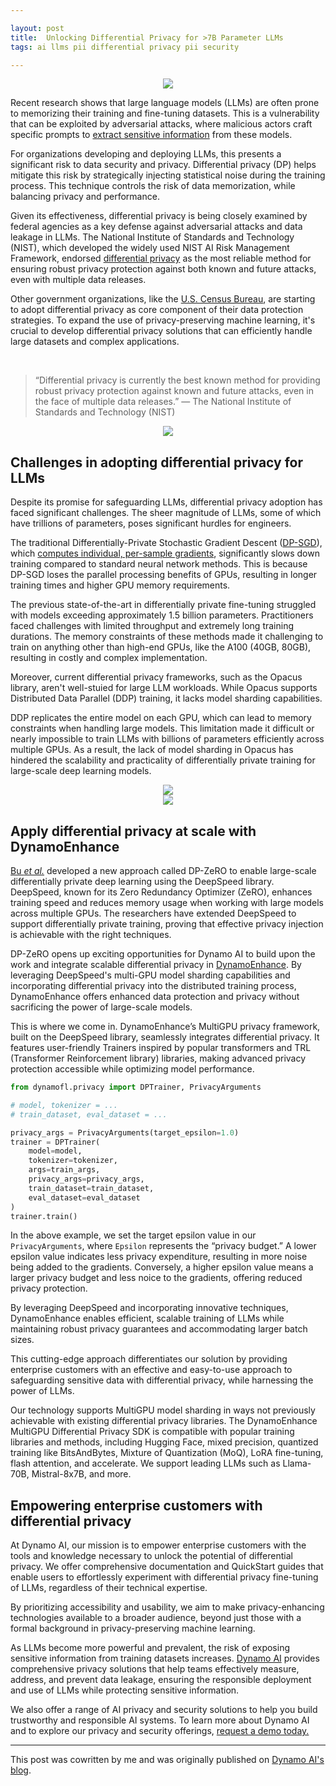 ```yaml
---

layout: post
title:  Unlocking Differential Privacy for >7B Parameter LLMs
tags: ai llms pii differential privacy pii security

---
```


<div align = "center">
<img  src="/assets/files/dpmain.png">
</div>


Recent research shows that large language models (LLMs) are often prone to memorizing their training and fine-tuning datasets. This is a vulnerability that can be exploited by adversarial attacks, where malicious actors craft specific prompts to  [extract sensitive information](https://arxiv.org/abs/2311.17035)  from these models.

For organizations developing and deploying LLMs, this presents a significant risk to data security and privacy. Differential privacy (DP) helps mitigate this risk by strategically injecting statistical noise during the training process. This technique controls the risk of data memorization, while balancing privacy and performance.

Given its effectiveness, differential privacy is being closely examined by federal agencies as a key defense against adversarial attacks and data leakage in LLMs. The National Institute of Standards and Technology (NIST), which developed the widely used NIST AI Risk Management Framework, endorsed  [differential privacy](https://nvlpubs.nist.gov/nistpubs/SpecialPublications/NIST.SP.800-226.ipd.pdf)  as the most reliable method for ensuring robust privacy protection against both known and future attacks, even with multiple data releases.

Other government organizations, like the  [U.S. Census Bureau](https://www.census.gov/programs-surveys/decennial-census/decade/2020/planning-management/process/disclosure-avoidance/differential-privacy.html), are starting to adopt differential privacy as core component of their data protection strategies. To expand the use of privacy-preserving machine learning, it's crucial to develop differential privacy solutions that can efficiently handle large datasets and complex applications.

‍

> “Differential privacy is currently the best known method for providing robust privacy protection against known and future attacks, even in the face of multiple data releases.” — The National Institute of Standards and Technology (NIST)


<div align = "center">
<img  src="/assets/files/dynaproc.png">
</div>

## **Challenges in adopting differential privacy for LLMs**

Despite its promise for safeguarding LLMs, differential privacy adoption has faced significant challenges. The sheer magnitude of LLMs, some of which have trillions of parameters, poses significant hurdles for engineers.

The traditional Differentially-Private Stochastic Gradient Descent ([DP-SGD](https://arxiv.org/abs/1607.00133)), which  [computes individual, per-sample gradients](https://arxiv.org/pdf/2010.09063), significantly slows down training compared to standard neural network methods. This is because DP-SGD loses the parallel processing benefits of GPUs, resulting in longer training times and higher GPU memory requirements.

The previous state-of-the-art in differentially private fine-tuning struggled with models exceeding approximately 1.5 billion parameters. Practitioners faced challenges with limited throughput and extremely long training durations. The memory constraints of these methods made it challenging to train on anything other than high-end GPUs, like the A100 (40GB, 80GB), resulting in costly and complex implementation.

Moreover, current differential privacy frameworks, such as the Opacus library, aren't well-stuied for large LLM workloads. While Opacus supports Distributed Data Parallel (DDP) training, it lacks model sharding capabilities.

DDP replicates the entire model on each GPU, which can lead to memory constraints when handling large models. This limitation made it difficult or nearly impossible to train LLMs with billions of parameters efficiently across multiple GPUs. As a result, the lack of model sharding in Opacus has hindered the scalability and practicality of differentially private training for large-scale deep learning models.


<div align = "center">
<img  src="/assets/files/dp1.png">
</div>
<div align = "center">
<img  src="/assets/files/dp2.png">
</div>



## **Apply differential privacy at scale with DynamoEnhance**

[Bu  _et al._](https://arxiv.org/abs/2311.11822)  developed a new approach called DP-ZeRO to enable large-scale differentially private deep learning using the DeepSpeed library. DeepSpeed, known for its Zero Redundancy Optimizer (ZeRO), enhances training speed and reduces memory usage when working with large models across multiple GPUs. The researchers have extended DeepSpeed to support differentially private training, proving that effective privacy injection is achievable with the right techniques.

DP-ZeRO opens up exciting opportunities for Dynamo AI to build upon the work and integrate scalable differential privacy in  [DynamoEnhance](https://dynamo.ai/platform/dynamoenhance). By leveraging DeepSpeed's multi-GPU model sharding capabilities and incorporating differential privacy into the distributed training process, DynamoEnhance offers enhanced data protection and privacy without sacrificing the power of large-scale models.

This is where we come in. DynamoEnhance’s MultiGPU privacy framework, built on the DeepSpeed library, seamlessly integrates differential privacy. It features user-friendly Trainers inspired by popular transformers and TRL (Transformer Reinforcement library) libraries, making advanced privacy protection accessible while optimizing model performance.

```python
from dynamofl.privacy import DPTrainer, PrivacyArguments

# model, tokenizer = ...
# train_dataset, eval_dataset = ...

privacy_args = PrivacyArguments(target_epsilon=1.0)
trainer = DPTrainer(
    model=model,
    tokenizer=tokenizer,
    args=train_args,
    privacy_args=privacy_args,
    train_dataset=train_dataset,
    eval_dataset=eval_dataset
)
trainer.train()
```

In the above example, we set the target epsilon value in our  `PrivacyArguments`, where  `Epsilon`  represents the “privacy budget.” A lower epsilon value indicates less privacy expenditure, resulting in more noise being added to the gradients. Conversely, a higher epsilon value means a larger privacy budget and less noice to the gradients, offering reduced privacy protection.

By leveraging DeepSpeed and incorporating innovative techniques, DynamoEnhance enables efficient, scalable training of LLMs while maintaining robust privacy guarantees and accommodating larger batch sizes.

This cutting-edge approach differentiates our solution by providing enterprise customers with an effective and easy-to-use approach to safeguarding sensitive data with differential privacy, while harnessing the power of LLMs.

Our technology supports MultiGPU model sharding in ways not previously achievable with existing differential privacy libraries. The DynamoEnhance MultiGPU Differential Privacy SDK is compatible with popular training libraries and methods, including Hugging Face, mixed precision, quantized training like BitsAndBytes, Mixture of Quantization (MoQ), LoRA fine-tuning, flash attention, and accelerate. We support leading LLMs such as Llama-70B, Mistral-8x7B, and more.

## **Empowering enterprise customers with differential privacy**

At Dynamo AI, our mission is to empower enterprise customers with the tools and knowledge necessary to unlock the potential of differential privacy. We offer comprehensive documentation and QuickStart guides that enable users to effortlessly experiment with differential privacy fine-tuning of LLMs, regardless of their technical expertise.

By prioritizing accessibility and usability, we aim to make privacy-enhancing technologies available to a broader audience, beyond just those with a formal background in privacy-preserving machine learning.

As LLMs become more powerful and prevalent, the risk of exposing sensitive information from training datasets increases.  [Dynamo AI](https://dynamo.ai/)  provides comprehensive privacy solutions that help teams effectively measure, address, and prevent data leakage, ensuring the responsible deployment and use of LLMs while protecting sensitive information.

We also offer a range of AI privacy and security solutions to help you build trustworthy and responsible AI systems. To learn more about Dynamo AI and to explore our privacy and security offerings,  [request a demo today.](https://dynamo.ai/request-a-demo)

------------------------

This post was cowritten by me and was originally published on [Dynamo AI's blog](https://dynamo.ai/blog/unlocking-differential-privacy-for-llms).